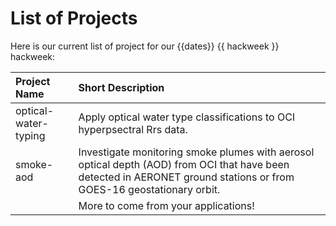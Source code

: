 # List of Projects

Here is our current list of project for our {{dates}} {{ hackweek }} hackweek:

| Project Name | Short Description |
|:--------|:--------|
| optical-water-typing | Apply optical water type classifications to OCI hyperpsectral Rrs data. |
| smoke-aod | Investigate monitoring smoke plumes with aerosol optical depth (AOD) from OCI that have been detected in AERONET ground stations or from GOES-16 geostationary orbit. |
|  | More to come from your applications! |
